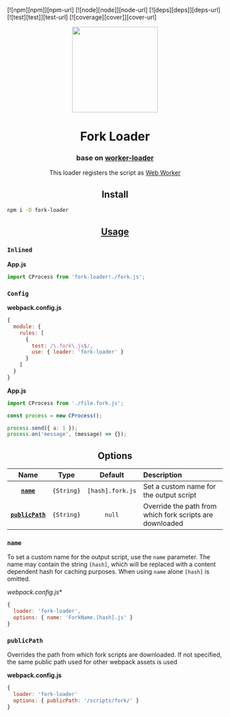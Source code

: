 [![npm][npm]][npm-url]
[![node][node]][node-url]
[![deps][deps]][deps-url]
[![test][test]][test-url]
[![coverage][cover]][cover-url]

<div align="center">
  <a href="https://github.com/webpack/webpack">
    <img width="200" height="200" src="https://cdn.rawgit.com/webpack/media/e7485eb2/logo/icon.svg">
  </a>
  <h1>Fork Loader</h1>
  <h3>base on <a href="https://github.com/webpack-contrib/worker-loader">worker-loader</a></h3>
  <p>This loader registers the script as <a href="https://developer.mozilla.org/en-US/docs/Web/API/Web_Workers_API">Web Worker</a><p>
</div>


<h2 align="center">Install</h2>

```bash
npm i -D fork-loader
```

<h2 align="center"><a href="https://webpack.js.org/concepts/loaders">Usage</a></h2>

### `Inlined`

**App.js**
```js
import CProcess from 'fork-loader!./fork.js';
```

### `Config`

**webpack.config.js**
```js
{
  module: {
    rules: [
      {
        test: /\.fork\.js$/,
        use: { loader: 'fork-loader' }
      }
    ]
  }
}
```

**App.js**
```js
import CProcess from './file.fork.js';

const process = new CProcess();

process.send({ a: 1 });
process.on('message', (message) => {});
```

<h2 align="center">Options</h2>

|Name|Type|Default|Description|
|:--:|:--:|:-----:|:----------|
|[**`name`**](#name)|`{String}`|`[hash].fork.js`|Set a custom name for the output script| 
|[**`publicPath`**](#publicPath)|`{String}`|`null`|Override the path from which fork scripts are downloaded|

### `name`

To set a custom name for the output script, use the `name` parameter. The name may contain the string `[hash]`, which will be replaced with a content dependent hash for caching purposes. When using `name` alone `[hash]` is omitted.

*webpack.config.js**
```js
{
  loader: 'fork-loader',
  options: { name: 'ForkName.[hash].js' }
}
```

### `publicPath`

Overrides the path from which fork scripts are downloaded. If not specified, the same public path used for other
webpack assets is used

**webpack.config.js**
```js
{
  loader: 'fork-loader'
  options: { publicPath: '/scripts/fork/' }
}
```